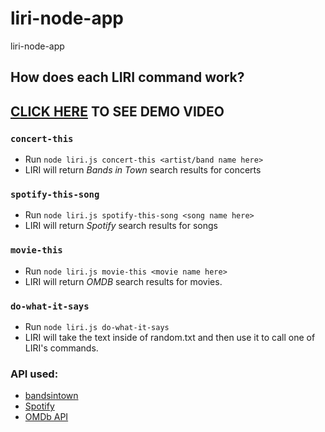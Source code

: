 # liri-node-app
liri-node-app



## How does each LIRI command work?

## [CLICK HERE](https://) TO SEE DEMO VIDEO

### `concert-this`
* Run `node liri.js concert-this <artist/band name here>`
* LIRI will return *Bands in Town* search results for concerts


### `spotify-this-song`
* Run `node liri.js spotify-this-song <song name here>`
* LIRI will return *Spotify* search results for songs
  

### `movie-this`
* Run `node liri.js movie-this <movie name here>`
* LIRI will return *OMDB* search results for movies.

### `do-what-it-says`
* Run `node liri.js do-what-it-says`
* LIRI will take the text inside of random.txt and then use it to call one of LIRI's commands.

### API used:
* [bandsintown](https://app.swaggerhub.com/apis/Bandsintown/PublicAPI/3.0.0)
* [Spotify](https://developer.spotify.com/documentation/web-api/)
* [OMDb API](https://www.omdbapi.com/)